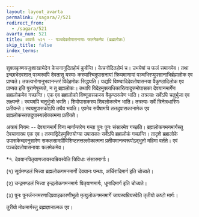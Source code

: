 ```yaml
---
layout: layout_avarta
permalink: /sagara/7/521
redirect_from:
  - /sagara/521
avarta_num: 521
title: आवर्तः ५२१ -- पञ्चदेवतोपासनायाः फलमेकमेव (ब्रह्मलोकः)
skip_title: false
index_terms: 
---
```


शुक्लकृष्णयजुःशाखाभेदेन केचनानुदितहोमं कुर्वन्ति। केचनोदितहोमं च। उभयेषां च फलं समानमेव। तथा इच्छाभेदवशात् पञ्चस्वपि
देवतासु यस्याः कस्याश्चिदुपासनायां क्रियमाणायां पञ्चभिरप्युपसानाभिर्ब्रह्मलोक
एव प्राप्यते। तत्रत्यभोगानुभवानन्तरं विदेहमोक्षः सिद्ध्यति। यद्यपि
विष्ण्वादिदेवतोपासनया वैकुण्ठादिलोक एव प्राप्यत इति पुराणेषूच्यते, न तु
ब्रह्मलोकः। तथापि विदेहमुक्त्यधिकारित्वादुत्तमोपासका देवयानमार्गेण
ब्रह्मलोकमेव गच्छन्ति। एक एव ब्रह्मलोको विष्णूपासकस्य वैकुण्ठरूपेण
भाति। तत्रत्याः सर्वेऽपि चतुर्भुजा एव लक्ष्यन्ते। स्वयमपि चतुर्भुजो भवति।
शिवोपासकस्य शिवलोकत्वेन भाति। तत्रत्याः सर्वे त्रिनेत्रधारिणः प्रतीयन्ते।
स्वयमुपासकोऽपि तथैव भवति। एवमेव सर्वेषामपि तत्तदुपासकानामेक
एव ब्रह्मलोकस्तत्तदुपास्यलोकात्मना प्रतीयते।

अत्रायं नियमः -- देवयानमार्गं विना मार्गान्तरेण गन्ता पुनः पुनः
संसारमेव गच्छति। ब्रह्मलोकगमनमार्गस्तु देवयानाख्य एक एव। तस्माद्विदेहमुक्तियोग्या उपासकाः सर्वेऽपि ब्रह्मलोकं गच्छन्ति। तादृशे ब्रह्मलोके
उपासकेच्छानुसारेण
सकलसामग्रीविशिष्टतत्तल्लोकात्मना प्रतीयमानत्वरूपोऽद्भुतो महिमा वर्तते। एवं पञ्चदेवतोपासनायाः फलमेकमेव।

<div class="footnote" markdown="1">
*१. देवयानपितृयाणजायस्वम्रियस्वेति त्रिविधाः संसारमार्गाः।

(१) सूर्यमण्डलं भित्त्वा ब्रह्मलोकगमनमार्गो देवयानः पन्थाः, अर्चिरादिमार्ग
इति चोच्यते।

(२) चन्द्रमण्डलं भित्त्वा इन्द्रलोकगमनमार्गः पितृयाणमार्गः, धूमादिमार्ग इति
चोच्यते।

(३) पुनः पुनर्जननमरणादिप्रवाहकारणीभूतो मृत्युलोकगमनमार्गे जायस्वम्रियस्वेति
तृतीयो कष्टो मार्गः।

तुरीयो मोक्षमार्गस्तु ब्रह्मज्ञानात्मक एव।
</div>

